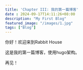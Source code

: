 ```yaml
---
title: 'Chapter III: 我的第一篇博客'
date : 2024-09-17T14:11:26+08:00
description: "My First Blog"
featured_image: "/images/1.jpg"
tags: ["Blog"]
---
```


你好！欢迎来到Rabbit House

这是我的第一篇博客，使用hugo架构。

再见！
